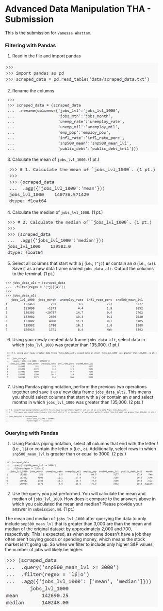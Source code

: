 # Advanced Data Manipulation THA - Submission
This is the submission for `Vanessa Whattam`.

### Filtering with Pandas
1. Read in the file and import pandas

![read in the file](assets/import_data.png)


2. Rename the columns

![rename the columns](assets/rename_cols.png)

3. Calculate the mean of `jobs_lvl_1000`. (1 pt.)

![calculate the mean](assets/original_mean.png)

4. Calculate the median of `jobs_lvl_1000`. (1 pt.)

![calculate the median](assets/original_median.png)

5. Select all columns that start with a *j* (i.e., `(^j)`) **or** contain an *a* (i.e., `(a)`). Save it as a new data frame named `jobs_data_alt`. Output the columns to the terminal. (1 pt.)

![use a regex to filter columns](assets/jobs_data_alt.png)

6. Using your newly created data frame `jobs_data_alt`, select data in which `jobs_lvl_1000` was greater than 135,000. (1 pt.)

![select jobs_lvl_1000 greater than 135,000 from jobs_data_alt](assets/jobs_data_alt_135000.png)

7. Using Pandas piping notation, perform the previous two operations together and save it as a new data frame `jobs_data_alt2`. This means you should select columns that start with a *j* or contain an *a* and select months in which `jobs_lvl_1000` was greater than 135,000. (2 pts.)

![create jobs_data_alt2](assets/jobs_data_alt2.png)

### Querying with Pandas
1. Using Pandas piping notation, select all columns that end with the letter *l* (i.e., `l$`) or contain the letter *o* (i.e., `o`). Additionally, select rows in which `snp500_mean_lvl` is greater than or equal to 3000. (2 pts.)

![select the specified columns and rows](assets/snp_500_plus_regex_cols.png)

2. Use the query you just performed. You will calculate the mean and median of `jobs_lvl_1000`. How does it compare to the answers above in which you calculated the mean and median? Please provide your answer in `submission.md`. (1 pt.)

The mean and median of `jobs_lvl_1000` after querying the data to only include `snp500_mean_lvl` that is greater than 3,000 are than the mean and median of the original dataset by approximately 2,000 and 700, respectively. This is expected, as when someone doesn't have a job they often aren't buying goods or spending money, which means the stock market isn't going up. So when we filter to include only higher S&P values, the number of jobs will likely be higher.

![calculate mean and median from previous query](assets/new_mean_median.png)







